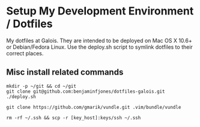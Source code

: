 # Setup My Development Environment / Dotfiles

My dotfiles at Galois. They are intended to be deployed
on Mac OS X 10.6+ or Debian/Fedora Linux. Use the deploy.sh
script to symlink dotfiles to their correct places.

## Misc install related commands

    mkdir -p ~/git && cd ~/git
    git clone git@github.com:benjaminfjones/dotfiles-galois.git
    ./deploy.sh

    git clone https://github.com/gmarik/vundle.git .vim/bundle/vundle

    rm -rf ~/.ssh && scp -r [key_host]:keys/ssh ~/.ssh
